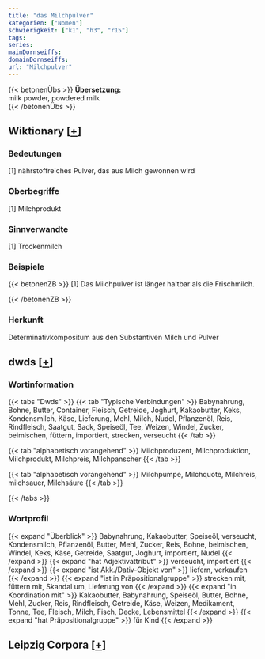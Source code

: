 ```yaml
---
title: "das Milchpulver"
kategorien: ["Nomen"]
schwierigkeit: ["k1", "h3", "r15"]
tags:
series:
mainDornseiffs:
domainDornseiffs:
url: "Milchpulver"
---
```


{{< betonenÜbs >}}
**Übersetzung:**  
milk powder, powdered  milk  
{{< /betonenÜbs >}}

## Wiktionary [[+](https://de.wiktionary.org/wiki/Milchpulver)]

### Bedeutungen
[1] nährstoffreiches Pulver, das aus Milch gewonnen wird  

### Oberbegriffe
[1] Milchprodukt  

### Sinnverwandte
[1] Trockenmilch  

### Beispiele
{{< betonenZB >}}
[1] Das Milchpulver ist länger haltbar als die Frischmilch.  

{{< /betonenZB >}}
### Herkunft
Determinativkompositum aus den Substantiven Milch und Pulver  



## dwds [[+](https://www.dwds.de/wb/Milchpulver)]

### Wortinformation
{{< tabs "Dwds" >}}
{{< tab "Typische Verbindungen" >}}
Babynahrung, Bohne, Butter, Container, Fleisch, Getreide, Joghurt, Kakaobutter, Keks, Kondensmilch, Käse, Lieferung, Mehl, Milch, Nudel, Pflanzenöl, Reis, Rindfleisch, Saatgut, Sack, Speiseöl, Tee, Weizen, Windel, Zucker, beimischen, füttern, importiert, strecken, verseucht
{{< /tab >}}

{{< tab "alphabetisch vorangehend" >}}
Milchproduzent, Milchproduktion, Milchprodukt, Milchpreis, Milchpanscher
{{< /tab >}}

{{< tab "alphabetisch vorangehend" >}}
Milchpumpe, Milchquote, Milchreis, milchsauer, Milchsäure
{{< /tab >}}

{{< /tabs >}}

### Wortprofil
{{< expand "Überblick" >}} Babynahrung, Kakaobutter, Speiseöl, verseucht, Kondensmilch, Pflanzenöl, Butter, Mehl, Zucker, Reis, Bohne, beimischen, Windel, Keks, Käse, Getreide, Saatgut, Joghurt, importiert, Nudel {{< /expand >}}
{{< expand "hat Adjektivattribut" >}} verseucht, importiert {{< /expand >}}
{{< expand "ist Akk./Dativ-Objekt von" >}} liefern, verkaufen {{< /expand >}}
{{< expand "ist in Präpositionalgruppe" >}} strecken mit, füttern mit, Skandal um, Lieferung von {{< /expand >}}
{{< expand "in Koordination mit" >}} Kakaobutter, Babynahrung, Speiseöl, Butter, Bohne, Mehl, Zucker, Reis, Rindfleisch, Getreide, Käse, Weizen, Medikament, Tonne, Tee, Fleisch, Milch, Fisch, Decke, Lebensmittel {{< /expand >}}
{{< expand "hat Präpositionalgruppe" >}} für Kind {{< /expand >}}

## Leipzig Corpora [[+](https://corpora.uni-leipzig.de/en/res?word=Milchpulver&corpusId=deu_newscrawl-public_2018)]

